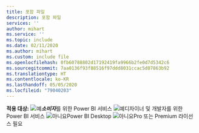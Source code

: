 ```yaml
---
title: 포함 파일
description: 포함 파일
services: ''
author: mihart
ms.service: ''
ms.topic: include
ms.date: 02/11/2020
ms.author: mihart
ms.custom: include file
ms.openlocfilehash: 0fb60788802d17192419fa9966b2fe0d7d5342c6
ms.sourcegitcommit: 7aa0136f93f88516f97ddd8031ccac5d07863b92
ms.translationtype: HT
ms.contentlocale: ko-KR
ms.lasthandoff: 05/05/2020
ms.locfileid: "79040203"
---
```

<Token>**적용 대상:** ![예](media/yes.png)***소비자***를 위한 Power BI 서비스 ![예](media/yes.png)디자이너 및 개발자를 위한 Power BI 서비스 ![아니요](media/no.png)Power BI Desktop ![아니요](media/no.png)Pro 또는 Premium 라이선스 필요 </Token>